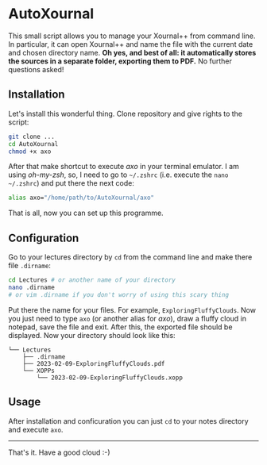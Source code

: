 # AutoXournal

This small script allows you to manage your Xournal++ from command line. In particular, it can open Xournal++ and name the file with the current date and chosen directory name. **Oh yes, and best of all: it automatically stores the sources in a separate folder, exporting them to PDF.** No further questions asked!

## Installation
Let's install this wonderful thing. Clone repository and give rights to the script: 
```bash
git clone ...
cd AutoXournal
chmod +x axo
```
After that make shortcut to execute _axo_ in your terminal emulator. I am using _oh-my-zsh_, so, I need to go to `~/.zshrc` (i.e. execute the `nano ~/.zshrc`) and put there the next code:
```bash
alias axo="/home/path/to/AutoXournal/axo"
```
That is all, now you can set up this programme.

## Configuration
Go to your lectures directory by `cd` from the command line and make there file `.dirname`:
```bash
cd Lectures # or another name of your directory
nano .dirname
# or vim .dirname if you don't worry of using this scary thing
```
Put there the name for your files. For example, `ExploringFluffyClouds`. Now you just need to type `axo` (or another alias for _axo_), draw a fluffy cloud in notepad, save the file and exit. After this, the exported file should be displayed. Now your directory should look like this:
```
└── Lectures
    ├── .dirname
    ├── 2023-02-09-ExploringFluffyClouds.pdf
    └── XOPPs
        └── 2023-02-09-ExploringFluffyClouds.xopp
```
## Usage
After installation and conficuration you can just `cd` to your notes directory and execute `axo`.

---

That's it. Have a good cloud :-)

